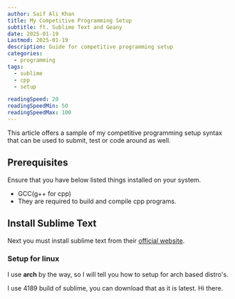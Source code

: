 ```yaml
---
author: Saif Ali Khan
title: My Competitive Programming Setup
subtitle: ft. Sublime Text and Geany
date: 2025-01-19
Lastmod: 2025-01-19
description: Guide for competitive programming setup
categories:
  - programming
tags:
  - sublime
  - cpp
  - setup

readingSpeed: 20
readingSpeedMin: 50
readingSpeedMax: 100
---
```


This article offers a sample of my competitive programming setup syntax that can be used to submit, test or code around as well.

<!--more-->

## Prerequisites

Ensure that you have below listed things installed on your system.

- GCC(g++ for cpp)
- They are required to build and compile cpp programs.

## Install Sublime Text

Next you must install sublime text from their [official website](https://www.sublimetext.com).

### Setup for linux

I use **arch** by the way, so I will tell you how to setup for arch based distro's.

I use 4189 build of sublime, you can download that as it is latest.
Hi there.



